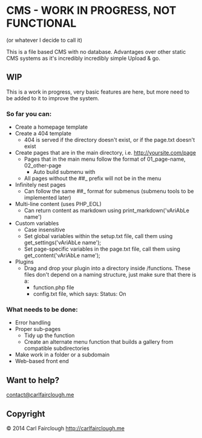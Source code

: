 # CMS - WORK IN PROGRESS, NOT FUNCTIONAL
(or whatever I decide to call it)

This is a file based CMS with no database.
Advantages over other static CMS systems as it's incredibly incredibly simple
Upload & go.

## WIP

This is a work in progress, very basic features are here, but more need to be added to it to improve the system.

### So far you can:

* Create a homepage template
* Create a 404 template
	* 404 is served if the directory doesn't exist, or if the page.txt doesn't exist
* Create pages that are in the main directory, i.e. http://yoursite.com/page
	* Pages that in the main menu follow the format of 01_page-name, 02_other-page
		* Auto build submenu with <?php submenu(); ?>
	* All pages without the ##_ prefix will not be in the menu
* Infinitely nest pages
	* Can follow the same ##_ format for submenus (submenu tools to be implemented later)
* Multi-line content (uses PHP_EOL)
	* Can return content as markdown using print_markdown('vAriAbLe name')
* Custom variables
	* Case insensitive
	* Set global variables within the setup.txt file, call them using get_settings('vAriAbLe name');
	* Set page-specific variables in the page.txt file, call them using get_content('vAriAbLe name');
* Plugins
	* Drag and drop your plugin into a directory inside /functions. These files don't depend on a naming structure, just make sure that there is a:
		* function.php file
		* config.txt file, which says:
		Status:
		On
		
### What needs to be done:

* Error handling
* Proper sub-pages
	* Tidy up the function
	* Create an alternate menu function that builds a gallery from compatible subdirectories
* Make work in a folder or a subdomain
* Web-based front end

## Want to help?
contact@carlfairclough.me

## Copyright

© 2014 Carl Fairclough
<http://carlfairclough.me>
